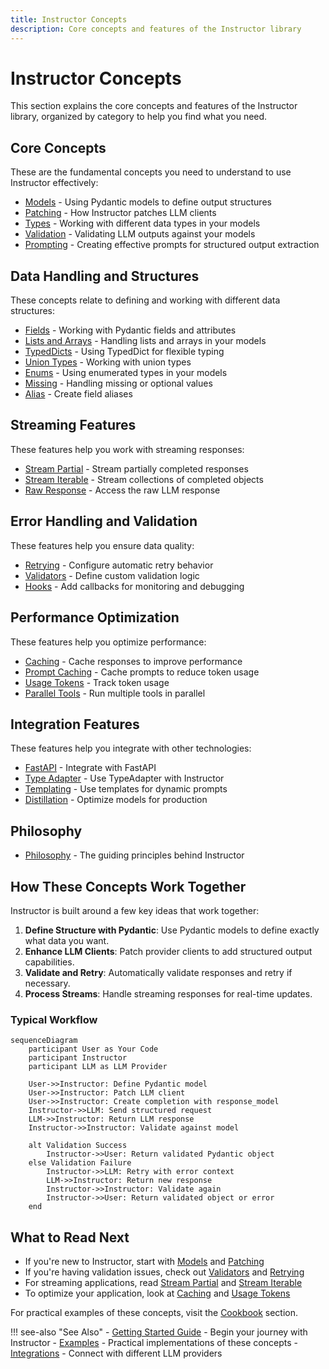 ```yaml
---
title: Instructor Concepts
description: Core concepts and features of the Instructor library
---
```


# Instructor Concepts

This section explains the core concepts and features of the Instructor library, organized by category to help you find what you need.

## Core Concepts

These are the fundamental concepts you need to understand to use Instructor effectively:

- [Models](./models.md) - Using Pydantic models to define output structures
- [Patching](./patching.md) - How Instructor patches LLM clients
- [Types](./types.md) - Working with different data types in your models
- [Validation](./validation.md) - Validating LLM outputs against your models
- [Prompting](./prompting.md) - Creating effective prompts for structured output extraction

## Data Handling and Structures

These concepts relate to defining and working with different data structures:

- [Fields](./fields.md) - Working with Pydantic fields and attributes
- [Lists and Arrays](./lists.md) - Handling lists and arrays in your models
- [TypedDicts](./typeddicts.md) - Using TypedDict for flexible typing
- [Union Types](./unions.md) - Working with union types
- [Enums](./enums.md) - Using enumerated types in your models
- [Missing](./maybe.md) - Handling missing or optional values
- [Alias](./alias.md) - Create field aliases

## Streaming Features

These features help you work with streaming responses:

- [Stream Partial](./partial.md) - Stream partially completed responses
- [Stream Iterable](./iterable.md) - Stream collections of completed objects
- [Raw Response](./raw_response.md) - Access the raw LLM response

## Error Handling and Validation

These features help you ensure data quality:

- [Retrying](./retrying.md) - Configure automatic retry behavior
- [Validators](./reask_validation.md) - Define custom validation logic
- [Hooks](./hooks.md) - Add callbacks for monitoring and debugging

## Performance Optimization

These features help you optimize performance:

- [Caching](./caching.md) - Cache responses to improve performance
- [Prompt Caching](./prompt_caching.md) - Cache prompts to reduce token usage
- [Usage Tokens](./usage.md) - Track token usage
- [Parallel Tools](./parallel.md) - Run multiple tools in parallel

## Integration Features

These features help you integrate with other technologies:

- [FastAPI](./fastapi.md) - Integrate with FastAPI
- [Type Adapter](./typeadapter.md) - Use TypeAdapter with Instructor
- [Templating](./templating.md) - Use templates for dynamic prompts
- [Distillation](./distillation.md) - Optimize models for production

## Philosophy

- [Philosophy](./philosophy.md) - The guiding principles behind Instructor

## How These Concepts Work Together

Instructor is built around a few key ideas that work together:

1. **Define Structure with Pydantic**: Use Pydantic models to define exactly what data you want.
2. **Enhance LLM Clients**: Patch provider clients to add structured output capabilities.
3. **Validate and Retry**: Automatically validate responses and retry if necessary.
4. **Process Streams**: Handle streaming responses for real-time updates.

### Typical Workflow

```mermaid
sequenceDiagram
    participant User as Your Code
    participant Instructor
    participant LLM as LLM Provider
    
    User->>Instructor: Define Pydantic model
    User->>Instructor: Patch LLM client 
    User->>Instructor: Create completion with response_model
    Instructor->>LLM: Send structured request 
    LLM->>Instructor: Return LLM response
    Instructor->>Instructor: Validate against model
    
    alt Validation Success
        Instructor->>User: Return validated Pydantic object
    else Validation Failure
        Instructor->>LLM: Retry with error context
        LLM->>Instructor: Return new response
        Instructor->>Instructor: Validate again
        Instructor->>User: Return validated object or error
    end
```

## What to Read Next

- If you're new to Instructor, start with [Models](./models.md) and [Patching](./patching.md)
- If you're having validation issues, check out [Validators](./reask_validation.md) and [Retrying](./retrying.md)
- For streaming applications, read [Stream Partial](./partial.md) and [Stream Iterable](./iterable.md)
- To optimize your application, look at [Caching](./caching.md) and [Usage Tokens](./usage.md)

For practical examples of these concepts, visit the [Cookbook](../examples/index.md) section.

!!! see-also "See Also"
    - [Getting Started Guide](../getting-started.md) - Begin your journey with Instructor
    - [Examples](../examples/index.md) - Practical implementations of these concepts
    - [Integrations](../integrations/index.md) - Connect with different LLM providers
